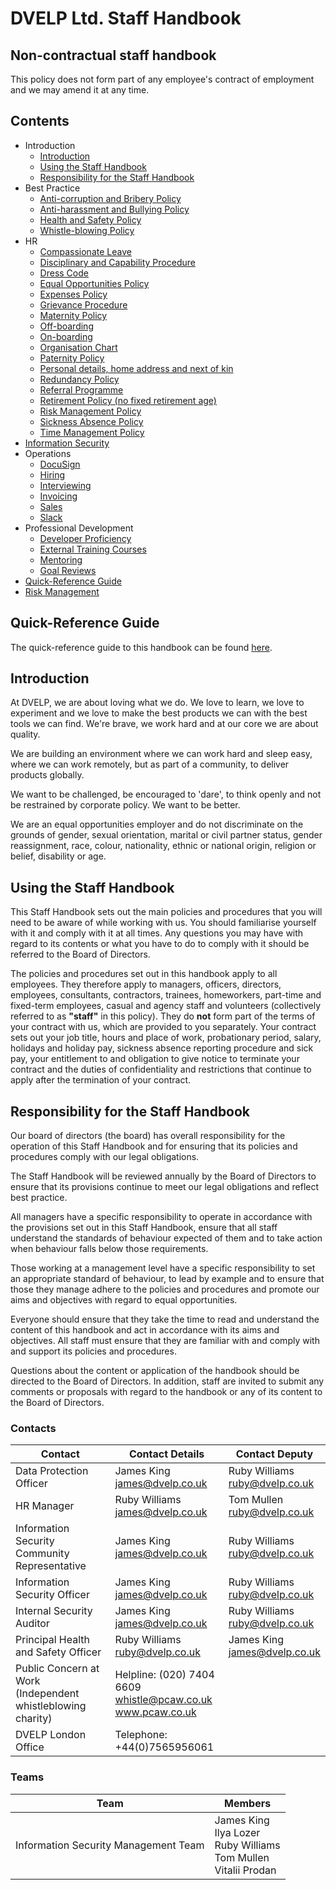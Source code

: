 # DVELP Ltd. Staff Handbook

## Non-contractual staff handbook

This policy does not form part of any employee&#39;s contract of employment and
we may amend it at any time.

## Contents

- Introduction
  - [Introduction](#introduction)
  - [Using the Staff Handbook](#using-the-staff-handbook)
  - [Responsibility for the Staff Handbook](#responsibility-for-the-staff-handbook)
- Best Practice
  - [Anti-corruption and Bribery Policy](best-practice/anti-corruption.md)
  - [Anti-harassment and Bullying Policy](best-practice/anti-harassment.md)
  - [Health and Safety Policy](best-practice/health-and-safety-policy.md)
  - [Whistle-blowing Policy](best-practice/whistle-blowing-policy.md)
- HR
  - [Compassionate Leave](hr/compassionate-leave.md)
  - [Disciplinary and Capability Procedure](hr/disciplinary-procedure.md)
  - [Dress Code](hr/dress-code.md)
  - [Equal Opportunities Policy](hr/equal-opportunities.md)
  - [Expenses Policy](hr/expenses-policy.md)
  - [Grievance Procedure](hr/grievance-procedure.md)
  - [Maternity Policy](hr/maternity-policy.md)
  - [Off-boarding](hr/off-boarding.md)
  - [On-boarding](hr/on-boarding.md)
  - [Organisation Chart](hr/org-chart.md)
  - [Paternity Policy](hr/paternity-policy.md)
  - [Personal details, home address and next of kin](hr/personal-details.md)
  - [Redundancy Policy](hr/redundancy-policy.md)
  - [Referral Programme](hr/referral-programme.md)
  - [Retirement Policy (no fixed retirement age)](hr/retirement-policy.md)
  - [Risk Management Policy](information-security/risk-management.md)
  - [Sickness Absence Policy](hr/absence.md)
  - [Time Management Policy](quick-reference.md#time-management)
- [Information Security](information-security/README.md)
- Operations
  - [DocuSign](operations/docusign.md)
  - [Hiring](operations/greenhouse.md)
  - [Interviewing](operations/interviewing.md)
  - [Invoicing](operations/invoicing.md)
  - [Sales](operations/hubspot.md)
  - [Slack](operations/slack.md)
- Professional Development
  - [Developer Proficiency](professional-development/developer-proficiency.md)
  - [External Training Courses](professional-development/external-training-courses.md)
  - [Mentoring](professional-development/mentoring.md)
  - [Goal Reviews](professional-development/goal-reviews.md)
- [Quick-Reference Guide](quick-reference.md)
- [Risk Management](information-security/risk-management.md)

## Quick-Reference Guide

The quick-reference guide to this handbook can be found
[here](quick-reference.md).

## Introduction

At DVELP, we are about loving what we do. We love to learn, we love to
experiment and we love to make the best products we can with the best tools we
can find. We&#39;re brave, we work hard and at our core we are about quality.

We are building an environment where we can work hard and sleep easy, where we
can work remotely, but as part of a community, to deliver products globally.

We want to be challenged, be encouraged to &#39;dare&#39;, to think openly and
not be restrained by corporate policy. We want to be better.

We are an equal opportunities employer and do not discriminate on the grounds of
gender, sexual orientation, marital or civil partner status, gender
reassignment, race, colour, nationality, ethnic or national origin, religion or
belief, disability or age.

## Using the Staff Handbook

This Staff Handbook sets out the main policies and procedures that you will need
to be aware of while working with us. You should familiarise yourself with it
and comply with it at all times. Any questions you may have with regard to its
contents or what you have to do to comply with it should be referred to the
Board of Directors.

The policies and procedures set out in this handbook apply to all employees.
They therefore apply to managers, officers, directors, employees, consultants,
contractors, trainees, homeworkers, part-time and fixed-term employees, casual
and agency staff and volunteers (collectively referred to as
**&quot;staff&quot;** in this policy). They do **not** form part of the terms of
your contract with us, which are provided to you separately. Your contract sets
out your job title, hours and place of work, probationary period, salary,
holidays and holiday pay, sickness absence reporting procedure and sick pay,
your entitlement to and obligation to give notice to terminate your contract and
the duties of confidentiality and restrictions that continue to apply after the
termination of your contract.

## Responsibility for the Staff Handbook

Our board of directors (the board) has overall responsibility for the operation
of this Staff Handbook and for ensuring that its policies and procedures comply
with our legal obligations.

The Staff Handbook will be reviewed annually by the Board of Directors to ensure
that its provisions continue to meet our legal obligations and reflect best
practice.

All managers have a specific responsibility to operate in accordance with the
provisions set out in this Staff Handbook, ensure that all staff understand the
standards of behaviour expected of them and to take action when behaviour falls
below those requirements.

Those working at a management level have a specific responsibility to set an
appropriate standard of behaviour, to lead by example and to ensure that those
they manage adhere to the policies and procedures and promote our aims and
objectives with regard to equal opportunities.

Everyone should ensure that they take the time to read and understand the
content of this handbook and act in accordance with its aims and objectives.
All staff must ensure that they are familiar with and comply with and support
its policies and procedures.

Questions about the content or application of the handbook should be directed to
the Board of Directors. In addition, staff are invited to submit any comments or
proposals with regard to the handbook or any of its content to the Board of
Directors.

### Contacts

| Contact                                                     | Contact Details                                                         | Contact Deputy                       |
| ----------------------------------------------------------- | ----------------------------------------------------------------------- | ------------------------------------ |
| Data Protection Officer                                     | James King <br> james@dvelp.co.uk                                       | Ruby Williams <br/> ruby@dvelp.co.uk |
| HR Manager                                                  | Ruby Williams <br/> james@dvelp.co.uk                                   | Tom Mullen <br/> ruby@dvelp.co.uk    |
| Information Security Community Representative               | James King <br> james@dvelp.co.uk                                       | Ruby Williams <br/> ruby@dvelp.co.uk |
| Information Security Officer                                | James King <br/> james@dvelp.co.uk                                      | Ruby Williams <br/> ruby@dvelp.co.uk |
| Internal Security Auditor                                   | James King <br> james@dvelp.co.uk                                       | Ruby Williams <br/> ruby@dvelp.co.uk |
| Principal Health and Safety Officer                         | Ruby Williams <br/> ruby@dvelp.co.uk                                    | James King <br/> james@dvelp.co.uk   |
| Public Concern at Work (Independent whistleblowing charity) | Helpline: (020) 7404 6609 <br/> whistle@pcaw.co.uk <br/> www.pcaw.co.uk |                                      |
| DVELP London Office                                         | Telephone: +44(0)7565956061                                             |                                      |

### Teams

| Team                                 | Members                                                                               |
| ------------------------------------ | ------------------------------------------------------------------------------------- |
| Information Security Management Team | James King <br/> Ilya Lozer <br/> Ruby Williams <br/> Tom Mullen <br/> Vitalii Prodan |
